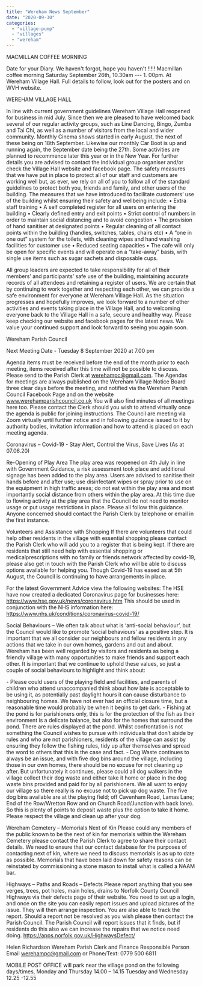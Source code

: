 ```yaml
---
title: "Wereham News September"
date: "2020-09-30"
categories: 
  - "village-pump"
  - "villages"
  - "wereham"
---
```


MACMILLAN COFFEE MORNING

Date for your Diary. We haven't forgot, hope you haven't !!!!! Macmillan coffee morning Saturday September 26th, 10.30am --- 1. 00pm. At Wereham Village Hall. Full details to follow, look out for the posters and on WVH website.

WEREHAM VILLAGE HALL

In line with current government guidelines Wereham Village Hall reopened for business in mid July. Since then we are pleased to have welcomed back several of our regular activity groups, such as Line Dancing, Bingo, Zumba and Tai Chi, as well as a number of visitors from the local and wider community. Monthly Cinema shows started in early August, the next of these being on 18th September. Likewise our monthly Car Boot is up and running again, the September date being the 27th. Some activities are planned to recommence later this year or in the New Year. For further details you are advised to contact the individual group organiser and/or check the Village Hall website and facebook page. The safety measures that we have put in place to protect all of our staff and customers are working well but, as ever, we rely on all of you to follow all of the standard guidelines to protect both you, friends and family, and other users of the building. The measures that we have introduced to facilitate customers’ use of the building whilst ensuring their safety and wellbeing include: • Extra staff training • A self completed register for all users on entering the building • Clearly defined entry and exit points • Strict control of numbers in order to maintain social distancing and to avoid congestion • The provision of hand sanitiser at designated points • Regular cleaning of all contact points within the building (handles, switches, tables, chairs etc) • A “one in one out” system for the toilets, with cleaning wipes and hand washing facilities for customer use • Reduced seating capacities • The cafe will only be open for specific events and will operate on a “take-away” basis, with single use items such as sugar sachets and disposable cups.

All group leaders are expected to take responsibility for all of their members’ and participants’ safe use of the building, maintaining accurate records of all attendees and retaining a register of users. We are certain that by continuing to work together and respecting each other, we can provide a safe environment for everyone at Wereham Village Hall. As the situation progresses and hopefully improves, we look forward to a number of other activities and events taking place in the Village Hall, and to welcoming everyone back to the Village Hall in a safe, secure and healthy way. Please keep checking our website and facebook pages for the latest news. We value your continued support and look forward to seeing you again soon.

Wereham Parish Council

Next Meeting Date - Tuesday 8 September 2020 at 7.00 pm

Agenda items must be received before the end of the month prior to each meeting, items received after this time will not be possible to discuss. Please send to the Parish Clerk at werehampc@gmail.com. The Agendas for meetings are always published on the Wereham Village Notice Board three clear days before the meeting, and notified via the Wereham Parish Council Facebook Page and on the website www.werehamparishcouncil.co.uk You will also find minutes of all meetings here too. Please contact the Clerk should you wish to attend virtually once the agenda is public for joining instructions. The Council are meeting via Zoom virtually until further notice and in following guidance issued to it by authority bodies, invitation information and how to attend is placed on each meeting agenda.

Coronavirus – Covid-19 - Stay Alert, Control the Virus, Save Lives (As at 07.06.20)

Re-Opening of Play Area The play area was reopened on 4th July in line with Government Guidance, a risk assessment took place and additional signage has been added to the play area. Users are advised to sanitise their hands before and after use; use disinfectant wipes or spray prior to use on the equipment in high traffic areas; do not eat within the play area and most importantly social distance from others within the play area. At this time due to flowing activity at the play area that the Council do not need to monitor usage or put usage restrictions in place. Please all follow this guidance. Anyone concerned should contact the Parish Clerk by telephone or email in the first instance.

Volunteers and Assistance with Shopping If there are volunteers that could help other residents in the village with essential shopping please contact the Parish Clerk who will add you to a register that is being kept. If there are residents that still need help with essential shopping or medicalprescriptions with no family or friends network affected by covid-19, please also get in touch with the Parish Clerk who will be able to discuss options available for helping you. Though Covid-19 has eased as at 5th August, the Council is continuing to have arrangements in place.

For the latest Government Advice view the following websites: The HSE have now created a dedicated Coronavirus page for businesses here: https://www.hse.gov.uk/news/coronavirus.htm This should be used in conjunction with the NHS information here: https://www.nhs.uk/conditions/coronavirus-covid-19/

Social Behaviours – We often talk about what is ‘anti-social behaviour’, but the Council would like to promote ‘social behaviours’ as a positive step. It is important that we all consider our neighbours and fellow residents in any actions that we take in our own homes, gardens and out and about. Wereham has been well regarded by visitors and residents as being a friendly village with many opportunities to make friends and support each other. It is important that we continue to uphold these values, so just a couple of social behaviours to highlight and think about:

\- Please could users of the playing field and facilities, and parents of children who attend unaccompanied think about how late is acceptable to be using it, as potentially past daylight hours it can cause disturbance to neighbouring homes. We have not ever had an official closure time, but a reasonable time would probably be when it begins to get dark. - Fishing at the pond is for parishioners only, this is for the protection of the fish as their environment is a delicate balance, but also for the homes that surround the pond. There are rules displayed at the pond. Whilst confrontation is not something the Council wishes to pursue with individuals that don’t abide by rules and who are not parishioners, residents of the village can assist by ensuring they follow the fishing rules, tidy up after themselves and spread the word to others that this is the case and fact. - Dog Waste continues to always be an issue, and with five dog bins around the village, including those in our own homes, there should be no excuse for not cleaning up after. But unfortunately it continues, please could all dog walkers in the village collect their dog waste and either take it home or place in the dog waste bins provided and paid for by all parishioners. We all want to enjoy our village so there really is no excuse not to pick up dog waste. The five dog bins available are at the playing field; off Cavenham Road, Lamas Lane; End of the Row/Wretton Row and on Church Road/Junction with back lane). So this is plenty of points to deposit waste plus the option to take it home. Please respect the village and clean up after your dog.

Wereham Cemetery – Memorials Next of Kin Please could any members of the public known to be the next of kin for memorials within the Wereham Cemetery please contact the Parish Clerk to agree to share their contact details. We need to ensure that our contact database for the purposes of contacting next of kin, where we need to discuss memorials is as up to date as possible. Memorials that have been laid down for safety reasons can be reinstated by commissioning a stone mason to install what is called a NAAM bar.

Highways – Paths and Roads – Defects Please report anything that you see verges, trees, pot holes, main holes, drains to Norfolk County Council Highways via their defects page of their website. You need to set up a login, and once on the site you can easily report issues and upload pictures of the issue. They will then arrange inspection. You are also able to track the report. Should a report not be resolved as you wish please then contact the Parish Council. The Parish Council will report issues that it finds, but if residents do this also we can increase the repairs that we notice need doing. https://apps.norfolk.gov.uk/HighwaysDefect/

Helen Richardson Wereham Parish Clerk and Finance Responsible Person Email werehampc@gmail.com or Phone/Text: 0779 500 6811

MOBILE POST OFFICE will park near the village pond on the following days/times, Monday and Thursday 14.00 – 14.15 Tuesday and Wednesday 12.25 -12.55
